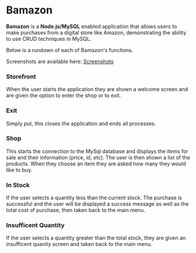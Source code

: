 # Bamazon

**Bamazon** is a **Node.js/MySQL** enabled application that allows users to make purchases from a digital store like Amazon, demonstrating the ability to use CRUD techniques in MySQL.

Below is a rundown of each of Bamazon's functions.

Screenshots are available here: 
[Screenshots](https://drive.google.com/drive/folders/1GuitYSS48KCJEPMI2UHSZsOPYT-prEgU?usp=sharing)

### Storefront

When the user starts the application they are shown a welcome screen and are given the option to enter the shop or to exit.

### Exit

Simply put, this closes the application and ends all processes.

### Shop

This starts the connection to the MySql database and displays the items for sale and their information (price, id, etc). The user is then shown a list of the products. When they choose an item they are asked how many they would like to buy.


### In Stock

If the user selects a quantity less than the current stock. The purchase is successful and the user will be displayed a success message as well as the total cost of purchase, then taken back to the main menu.

### Insufficent Quantity

If the user selects a quantity greater than the total stock, they are given an insufficent quanity screen and taken back to the main menu.
